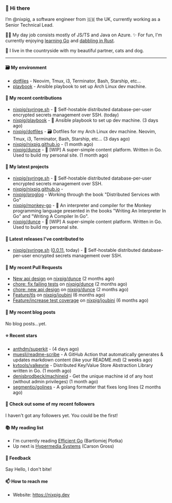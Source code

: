 ### 🐽 Hi there

I’m @nixpig, a software engineer from 🇬🇧 the UK, currently working as a Senior Technical Lead.

👨‍💻 My day job consists mostly of JS/TS and Java on Azure. ✨ For fun, I'm currently enjoying [learning Go](https://github.com/nixpig?tab=repositories&q=&type=public&language=go&sort=) and [dabbling in Rust](https://github.com/nixpig?tab=repositories&q=&type=public&language=rust&sort=). 

🏡 I live in the countryside with my beautiful partner, cats and dog.

--- 

#### 🗃️ My environment
- [dotfiles](https://github.com/nixpig/dotfiles) - Neovim, Tmux, i3, Terminator, Bash, Starship, etc...
- [playbook](https://github.com/nixpig/playbook) - Ansible playbook to set up Arch Linux dev machine.

#### 👷 My recent contributions

- [nixpig/syringe.sh](https://github.com/nixpig/syringe.sh) - 🔐 Self-hostable distributed database-per-user encrypted secrets management over SSH. (today)
- [nixpig/playbook](https://github.com/nixpig/playbook) - 📑 Ansible playbook to set up dev machine. (3 days ago)
- [nixpig/dotfiles](https://github.com/nixpig/dotfiles) - 🗃️ Dotfiles for my Arch Linux dev machine. Neovim, Tmux, i3, Terminator, Bash, Starship, etc... (3 days ago)
- [nixpig/nixpig.github.io](https://github.com/nixpig/nixpig.github.io) -  (1 month ago)
- [nixpig/dunce](https://github.com/nixpig/dunce) - 🧠 [WIP] A super-simple content platform. Written in Go. Used to build my personal site.  (1 month ago)

#### 🌱 My latest projects

- [nixpig/syringe.sh](https://github.com/nixpig/syringe.sh) - 🔐 Self-hostable distributed database-per-user encrypted secrets management over SSH.
- [nixpig/nixpig.github.io](https://github.com/nixpig/nixpig.github.io) - 
- [nixpig/proglog](https://github.com/nixpig/proglog) - Working through the book &#34;Distributed Services with Go&#34;
- [nixpig/monkey-go](https://github.com/nixpig/monkey-go) - 🐒 An interpreter and compiler for the Monkey programming language presented in the books &#34;Writing An Interpreter In Go&#34; and &#34;Writing A Compiler In Go&#34;.
- [nixpig/dunce](https://github.com/nixpig/dunce) - 🧠 [WIP] A super-simple content platform. Written in Go. Used to build my personal site. 


#### 🔭 Latest releases I've contributed to

- [nixpig/syringe.sh](https://github.com/nixpig/syringe.sh) ([0.0.11](https://github.com/nixpig/syringe.sh/releases/tag/0.0.11), today) - 🔐 Self-hostable distributed database-per-user encrypted secrets management over SSH.

#### 🔨 My recent Pull Requests

- [New api design](https://github.com/nixpig/dunce/pull/3) on [nixpig/dunce](https://github.com/nixpig/dunce) (2 months ago)
- [chore: fix failing tests](https://github.com/nixpig/dunce/pull/2) on [nixpig/dunce](https://github.com/nixpig/dunce) (2 months ago)
- [chore: new api design](https://github.com/nixpig/dunce/pull/1) on [nixpig/dunce](https://github.com/nixpig/dunce) (2 months ago)
- [Feature/tls](https://github.com/nixpig/joubini/pull/5) on [nixpig/joubini](https://github.com/nixpig/joubini) (6 months ago)
- [Feature/increase test coverage](https://github.com/nixpig/joubini/pull/4) on [nixpig/joubini](https://github.com/nixpig/joubini) (6 months ago)

#### 📜 My recent blog posts

No blog posts...yet.



#### ⭐ Recent stars

- [anthdm/superkit](https://github.com/anthdm/superkit) -  (4 days ago)
- [muesli/readme-scribe](https://github.com/muesli/readme-scribe) - A GitHub Action that automatically generates &amp; updates markdown content (like your README.md) (2 weeks ago)
- [kvtools/valkeyrie](https://github.com/kvtools/valkeyrie) - Distributed Key/Value Store Abstraction Library written in Go. (1 month ago)
- [denisbrodbeck/machineid](https://github.com/denisbrodbeck/machineid) - Get the unique machine id of any host (without admin privileges) (1 month ago)
- [segmentio/golines](https://github.com/segmentio/golines) - A golang formatter that fixes long lines (2 months ago)

#### 👯 Check out some of my recent followers

I haven't got any followers yet. You could be the first!

#### 📚️ My reading list
- I'm currently reading [Efficient Go](https://www.oreilly.com/library/view/efficient-go/9781098105709/) (Bartlomiej Plotka)
- Up next is [Hypermedia Systems](https://hypermedia.systems/) (Carson Gross)

#### 💬 Feedback

Say Hello, I don't bite!

#### 📫 How to reach me

- Website: https://nixpig.dev
